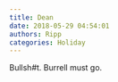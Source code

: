 ```yaml
---
title: Dean
date: 2018-05-29 04:54:01
authors: Ripp
categories: Holiday
---
```


 Bullsh#t.
Burrell must go.